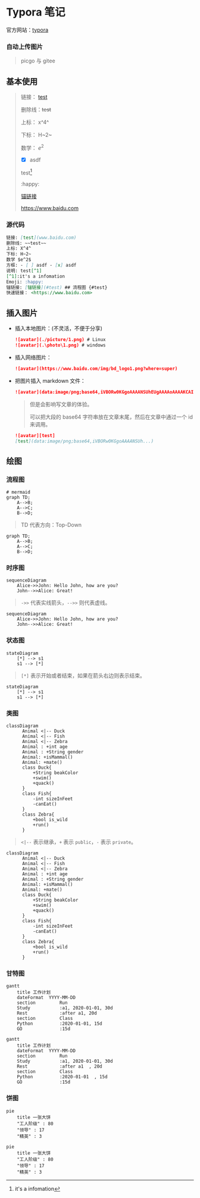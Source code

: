 <!--
title: Typora
sort:
-->

# Typora 笔记

官方网站：[typora](https://www.typora.io/)

### 自动上传图片

> picgo 与 gitee

## 基本使用

> 链接： [test](www.baidu.com)
>
> 删除线：~~test~~
>
> 上标： x^4^
>
> 下标： H~2~
>
> 数学： $e^2$
>
> - [x] asdf
>
> test[^1]
>
> [^1]: it's a infomation
>
> :happy:
>
> [锚链接](#test)
>
> <https://www.baidu.com>

### 源代码

```markdown
链接: [test](www.baidu.com)
删除线: ~~test~~
上标: X^4^
下标: H~2~
数学 $e^2$
方框: - [ ] asdf - [x] asdf
说明: test[^1]
[^1]:it's a infomation
Emoji: :happy:
锚链接: [锚链接](#test) ## 流程图 {#test}
快速链接： <https://www.baidu.com>
```

## 插入图片

- 插入本地图片：(不灵活，不便于分享)

  ```markdown
  ![avatar](./picture/1.png) # Linux
  ![avatar](.\photo\1.png) # windows
  ```

- 插入网络图片：

  ```markdown
  ![avatar](https://www.baidu.com/img/bd_logo1.png?where=super)
  ```

- 把图片插入 markdown 文件：

  ```markdown
  ![avatar](data:image/png;base64,iVBORw0KGgoAAAANSUhEUgAAAAoAAAAKCAIAAAACUFjqAAAACXBIWXMAAAsTAAALEwEAmpwYAAABAUlEQVQYlS3JvVICMRQG0C8/m8AgwgLSWjnjjFrY+cK+hYWdnXbqjKMUiKAILITNkiW51wLbc8T77Zuyqnc9aAysNEpZxcypSkzMkUS9qYUUqqmEFADA8F/lz8N3dLF9dqx1S/8HAID2tHj8XT4tOHE1rzQnPjQTA3AjVzwXYRVAoMj6oGER/KTMOmZ6N/GfJdUkleRIEsQAwJy1s928KsdbSgxAGmlyKwFQTVnHtE6PYhmjjyAWUpjcnNwM9W6+K14KZVX3IufEACCFymTnvJuqqGf3U/exgRTRR9u3tt+IPioj926/fl1rN3JhGSDEduTyyzy/6lUz3xg2y/G2XoU/6m2XoKb9l94AAAAASUVORK5CYII=)
  ```

  > 但是会影响写文章的体验。
  >
  > 可以把大段的 base64 字符串放在文章末尾，然后在文章中通过一个 id 来调用。

  ```markdown
  ![avatar][test]
  [test](data:image/png;base64,iVBORw0KGgoAAAANSUh...)
  ```

## 绘图

### 流程图

```
# mermaid
graph TD;
    A-->B;
    A-->C;
    B-->D;
```

> TD 代表方向：Top-Down

```mermaid
graph TD;
    A-->B;
    A-->C;
    B-->D;
```

### 时序图

```
sequenceDiagram
    Alice->>John: Hello John, how are you?
    John-->>Alice: Great!
```

> `->>` 代表实线箭头，`-->>` 则代表虚线。

```mermaid
sequenceDiagram
    Alice->>John: Hello John, how are you?
    John-->>Alice: Great!
```

### 状态图

```
stateDiagram
    [*] --> s1
    s1 --> [*]
```

> `[*]` 表示开始或者结束，如果在箭头右边则表示结束。

```mermaid
stateDiagram
    [*] --> s1
    s1 --> [*]
```

### 类图

```
classDiagram
      Animal <|-- Duck
      Animal <|-- Fish
      Animal <|-- Zebra
      Animal : +int age
      Animal : +String gender
      Animal: +isMammal()
      Animal: +mate()
      class Duck{
          +String beakColor
          +swim()
          +quack()
      }
      class Fish{
          -int sizeInFeet
          -canEat()
      }
      class Zebra{
          +bool is_wild
          +run()
      }
```

> `<|--` 表示继承，`+` 表示 `public`，`-` 表示 `private`。

```mermaid
classDiagram
      Animal <|-- Duck
      Animal <|-- Fish
      Animal <|-- Zebra
      Animal : +int age
      Animal : +String gender
      Animal: +isMammal()
      Animal: +mate()
      class Duck{
          +String beakColor
          +swim()
          +quack()
      }
      class Fish{
          -int sizeInFeet
          -canEat()
      }
      class Zebra{
          +bool is_wild
          +run()
      }
```

### 甘特图

```
gantt
    title 工作计划
    dateFormat  YYYY-MM-DD
    section 		Run
    Study			:a1, 2020-01-01, 30d
    Rest			:after a1, 20d
    section			Class
    Python      	:2020-01-01, 15d
    GO				:15d
```

```mermaid
gantt
    title 工作计划
    dateFormat  YYYY-MM-DD
    section 		Run
    Study			:a1, 2020-01-01, 30d
    Rest			:after a1  , 20d
    section			Class
    Python      	:2020-01-01  , 15d
    GO				:15d
```

### 饼图

```
pie
    title 一张大饼
    "工人阶级" : 80
    "领导" : 17
    "精英" : 3
```

```mermaid
pie
    title 一张大饼
    "工人阶级" : 80
    "领导" : 17
    "精英" : 3
```
